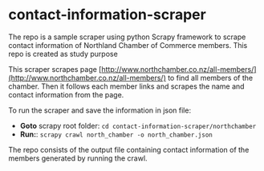 # contact-information-scraper
The repo is a sample scraper using python Scrapy framework to scrape contact information of Northland Chamber of Commerce members. This repo is created as study purpose

This scraper scrapes page [http://www.northchamber.co.nz/all-members/](http://www.northchamber.co.nz/all-members/) to find all members of the chamber.
Then it follows each member links and scrapes the name and contact information from the page.

To run the scraper and save the information in json file:

- **Goto** scrapy root folder: `cd contact-information-scraper/northchamber`
- **Run:**: `scrapy crawl north_chamber -o north_chamber.json`

The repo consists of the output file containing contact information of the members generated by running the crawl.

